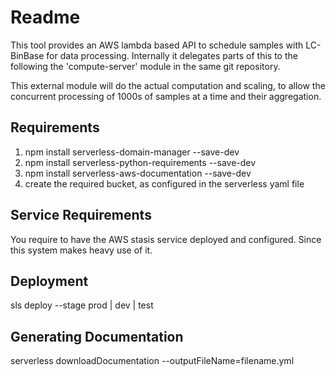 # Readme

This tool provides an AWS lambda based API to schedule samples with LC-BinBase for data processing. Internally it delegates parts of this
to the following the 'compute-server' module in the same git repository.

This external module will do the actual computation and scaling, to allow the concurrent processing of 1000s of samples at a time and their aggregation.

## Requirements

1. npm install serverless-domain-manager --save-dev
2. npm install serverless-python-requirements --save-dev
3. npm install serverless-aws-documentation --save-dev
4. create the required bucket, as configured in the serverless yaml file


## Service Requirements

You require to have the AWS stasis service deployed and configured. Since this system makes heavy use of it.

## Deployment

sls deploy --stage prod | dev | test

## Generating Documentation

serverless downloadDocumentation --outputFileName=filename.yml